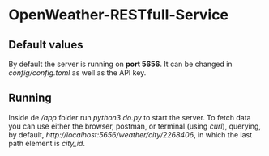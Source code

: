 # OpenWeather-RESTfull-Service

## Default values
By default the server is running on **port 5656**. It can be changed in _config/config.toml_ as well as the API key.

## Running
Inside de _/app_ folder run _python3 do.py_ to start the server.
To fetch data you can use either the browser, postman, or terminal (using _curl_), querying, by default, _http://localhost:5656/weather/city/2268406_, in which the last path element is _city_id_.

